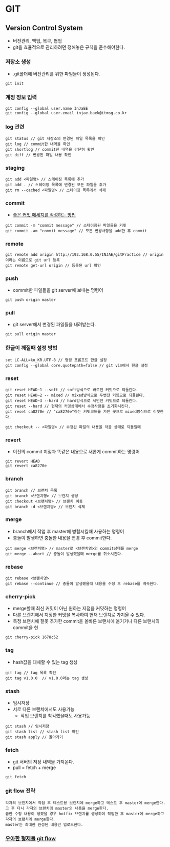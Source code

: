 # GIT
## Version Control System
- 버전관리, 백업, 복구, 협업
- git을 효율적으로 관리하려면 정해놓은 규칙을 준수해야한다.

### 저장소 생성
- .git폴더에 버전관리를 위한 파일들이 생성된다.
```git
git init
```

### 계정 정보 입력
```git
git config --global user.name InJaEE
git config --global user.email injae.baek@itmsg.co.kr
```

### log 관련
```
git status // git 저장소의 변경된 파일 목록을 확인
git log // commit한 내역을 확인
git shortlog // commit한 내역을 간단히 확인
git diff // 변경된 파일 내용 확인
```

### staging
```
git add <파일명> // 스테이징 목록에 추가
git add . // 스테이징 목록에 변경된 모든 파일을 추가
git rm --cached <파일명> // 스테이징 목록에서 삭제
```

### commit
- [좋은 커밋 메세지를 작성하는 방법](https://meetup.toast.com/posts/106)
```
git commit -m "commit message" // 스테이징된 파일들을 커밋
git commit -am "commit message" // 모든 변경사항을 add한 후 commit
```

### remote
```
git remote add origin http://192.168.0.55/INJAE/gitPractice // origin이라는 이름으로 git url 등록
git remote get-url origin // 등록된 url 확인
```

### push
- commit한 파일들을 git server에 보내는 명령어
```
git push origin master
```

### pull
- git server에서 변경된 파일들을 내려받는다.
```
git pull origin master
```

### 한글이 깨질때 설정 방법
```
set LC-ALL=ko_KR.UTF-8 // 명령 프롬프트 한글 설정
git config --global core.quotepath=false // git vim에서 한글 설정
```

### reset
```
git reset HEAD~1 --soft // soft방식으로 바로전 커밋으로 되돌린다.
git reset HEAD~2 -- mixed // mixed방식으로 두번전 커밋으로 되돌린다.
git reset HEAD~3 --hard // hard방식으로 세번전 커밋으로 되돌린다.
git reset --hard // 현재의 커밋상태에서 수정사항을 초기화시킨다.
git reset ca8270e // "ca8270e"라는 커밋코드를 가진 곳으로 mixed방식으로 리셋한다.

git checkout -- <파일명> // 수정된 파일의 내용을 처음 상태로 되돌릴때
```

### revert
- 이전의 commit 지점과 똑같은 내용으로 새롭게 commit하는 명령어
```
git revert HEAD
git revert ca8270e
```

### branch
```
git branch // 브랜치 목록
git branch <브랜치명> // 브랜치 생성
git checkout <브랜치명> // 브랜치 이동
git branch -d <브랜치명> // 브랜치 삭제
```

### merge
- branch에서 작업 후 master에 병합시킬때 사용하는 명령어
- 충돌이 발생하면 충돌한 내용을 변경 후 commit한다.
```
git merge <브랜치명> // master로 <브랜치명>의 commit상태를 merge
git merge --abort // 충돌이 발생했을때 merge를 취소시킨다.
```

### rebase
```
git rebase <브랜치명>
git rebase --continue // 충돌이 발생했을때 내용을 수정 후 rebase를 계속한다.
```

### cherry-pick
- merge할때 최신 커밋이 아닌 원하는 지점을 커밋하는 명령어
- 다른 브랜치에서 지정한 커밋을 복사하여 현재 브랜치로 가져올 수 있다.
- 특정 브랜치에 잘못 추가한 commit을 올바른 브랜치에 옮기거나 다른 브랜치의 commit을 현
```
git cherry-pick 1678c52
```

### tag
- hash값을 대체할 수 있는 tag 생성
```
git tag // tag 목록 확인
git tag v1.0.0  // v1.0.0라는 tag 생성
```

### stash
- 임시저장
- 서로 다른 브랜치에서도 사용가능
    - 작업 브랜치를 착각했을때도 사용가능
```
git stash // 임시저장
git stash list // stash list 확인
git stash apply // 돌아가기
```

### fetch
- git 서버의 저장 내역을 가져온다.
- pull = fetch + merge
```
git fetch
```

### git flow 전략
```
각자의 브랜치에서 작업 후 테스트용 브랜치에 merge하고 테스트 후 master에 merge한다.
그 후 다시 각자의 브랜치에 master의 내용을 merge한다.
급한 수정 내용이 생겼을 경우 hotfix 브랜치를 생성하여 작업한 후 master에 merge하고
각자의 브랜치에 merge한다.
master는 최대한 완성된 내용만 업로드한다.
```

### [우아한 형제들 git flow](http://woowabros.github.io/experience/2017/10/30/baemin-mobile-git-branch-strategy.html)